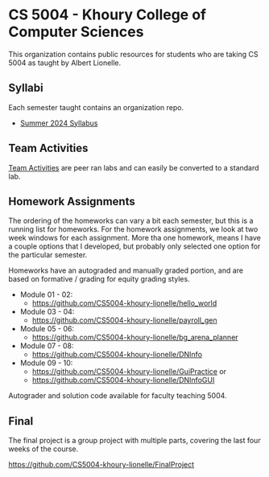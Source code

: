 # CS 5004 - Khoury College of Computer Sciences

This organization contains public resources for students who are taking CS 5004 as taught by Albert Lionelle. 


## Syllabi 
Each semester taught contains an organization repo.

* [Summer 2024 Syllabus](https://github.com/Su24-CS5004-Online-Lionelle)



## Team Activities 

[Team Activities](https://github.com/CS5004-khoury-lionelle/TeamActivities) are peer ran labs and can easily be converted to a standard lab. 

## Homework Assignments

The ordering of the homeworks can vary a bit each semester, but this is a running list for homeworks. For the homework
assignments, we look at two week windows for each assignment. More tha one homework, means 
I have a couple options that I developed, but probably only selected one option for the particular semester.

Homeworks have an autograded and manually graded portion, and are based on formative / grading for equity grading styles. 


* Module 01 - 02:
  * https://github.com/CS5004-khoury-lionelle/hello_world
* Module 03 - 04:
  * https://github.com/CS5004-khoury-lionelle/payroll_gen
* Module 05 - 06:
  * https://github.com/CS5004-khoury-lionelle/bg_arena_planner
* Module 07 - 08:
  * https://github.com/CS5004-khoury-lionelle/DNInfo
* Module 09 - 10:
  * https://github.com/CS5004-khoury-lionelle/GuiPractice  or
  * https://github.com/CS5004-khoury-lionelle/DNInfoGUI

Autograder and solution code available for faculty teaching 5004. 


## Final
The final project is a group project with multiple parts, covering the last four weeks of the course. 

https://github.com/CS5004-khoury-lionelle/FinalProject 

